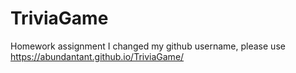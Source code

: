 # TriviaGame
Homework assignment
I changed my github username, please use https://abundantant.github.io/TriviaGame/
